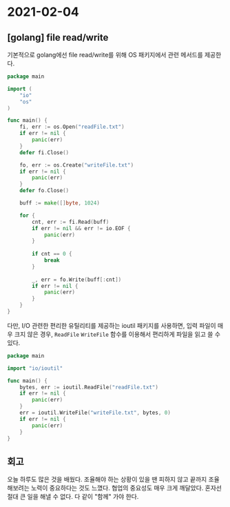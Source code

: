 # 2021-02-04

## [golang] file read/write
기본적으로 golang에선 file read/write를 위해 OS 패키지에서 관련 메서드를 제공한다.

```go
package main

import (
    "io"
    "os"
)

func main() {
    fi, err := os.Open("readFile.txt")
    if err != nil {
        panic(err)
    }
    defer fi.Close()

    fo, err := os.Create("writeFile.txt")
    if err != nil {
        panic(err)
    }
    defer fo.Close()

    buff := make([]byte, 1024)

    for {
        cnt, err := fi.Read(buff)
        if err != nil && err != io.EOF {
            panic(err)
        }
 
        if cnt == 0 {
            break
        }
 
        _, err = fo.Write(buff[:cnt])
        if err != nil {
            panic(err)
        }
    }
}
```

다만, I/O 관련한 편리한 유틸리티를 제공하는 ioutil 패키지를 사용하면, 입력 파일이 매우 크지 않은 경우, `ReadFile` `WriteFile` 함수를 이용해서 편리하게 파일을 읽고 쓸 수 있다. 

```go
package main

import "io/ioutil"

func main() {
    bytes, err := ioutil.ReadFile("readFile.txt")
    if err != nil {
        panic(err)
    }
    err = ioutil.WriteFile("writeFile.txt", bytes, 0)
    if err != nil {
        panic(err)
    }
}
```

## 회고
오늘 하루도 많은 것을 배웠다. 조율해야 하는 상황이 있을 땐 피하지 않고 끝까지 조율해보려는 노력이 중요하다는 것도 느꼈다. 협업의 중요성도 매우 크게 깨달았다. 혼자선 절대 큰 일을 해낼 수 없다. 다 같이 "함께" 가야 한다.
